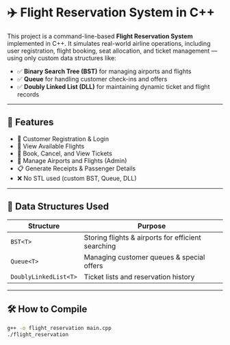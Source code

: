 # ✈️ Flight Reservation System in C++

This project is a command-line-based **Flight Reservation System** implemented in C++. It simulates real-world airline operations, including user registration, flight booking, seat allocation, and ticket management — using only custom data structures like:

- ✅ **Binary Search Tree (BST)** for managing airports and flights
- ✅ **Queue** for handling customer check-ins and offers
- ✅ **Doubly Linked List (DLL)** for maintaining dynamic ticket and flight records

---

## 🚀 Features

- 👤 Customer Registration & Login
- 📅 View Available Flights
- 🎫 Book, Cancel, and View Tickets
- 🛫 Manage Airports and Flights (Admin)
- 📋 Generate Receipts & Passenger Details
- ❌ No STL used (custom BST, Queue, DLL)

---

## 🧱 Data Structures Used

| Structure | Purpose |
|----------|---------|
| `BST<T>` | Storing flights & airports for efficient searching |
| `Queue<T>` | Managing customer queues & special offers |
| `DoublyLinkedList<T>` | Ticket lists and reservation history |

---

## 🛠️ How to Compile

```bash
g++ -o flight_reservation main.cpp
./flight_reservation
